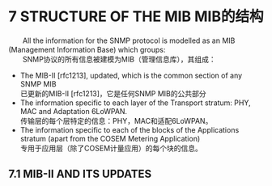 # 7 STRUCTURE OF THE MIB MIB的结构
　　All the information for the SNMP protocol is modelled as an MIB (Management Information Base) which groups:  
　　SNMP协议的所有信息被建模为MIB（管理信息库），其组成：
 * The MIB-II [rfc1213], updated, which is the common section of any SNMP MIB  
 已更新的MIB-II [rfc1213]，它是任何SNMP MIB的公共部分  
 * The information specific to each layer of the Transport stratum: PHY, MAC and Adaptation 6LoWPAN.  
传输层的每个层特定的信息：PHY，MAC和适配6LoWPAN。  
 * The information specific to each of the blocks of the Applications stratum (apart from the COSEM Metering Application)  
 专用于应用层（除了COSEM计量应用）的每个块的信息。

## 7.1 MIB-II AND ITS UPDATES
